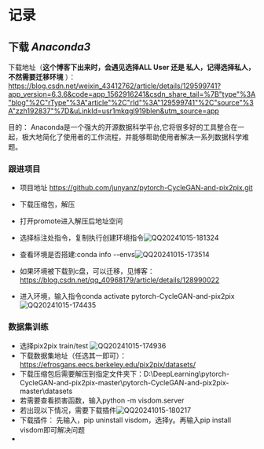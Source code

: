 # 记录
## 下载 _Anaconda3_
下载地址（**这个博客下出来时，会遇见选择ALL User 还是 私人，记得选择私人，不然需要迁移环境** ）：
https://blog.csdn.net/weixin_43412762/article/details/129599741?app_version=6.3.6&code=app_1562916241&csdn_share_tail=%7B"type"%3A"blog"%2C"rType"%3A"article"%2C"rId"%3A"129599741"%2C"source"%3A"zzh192837"%7D&uLinkId=usr1mkqgl919blen&utm_source=app

目的：
Anaconda是一个强大的开源数据科学平台,它将很多好的工具整合在一起，极大地简化了使用者的工作流程，并能够帮助使用者解决一系列数据科学难题。
### 跟进项目
* 项目地址 https://github.com/junyanz/pytorch-CycleGAN-and-pix2pix.git
* 下载压缩包，解压
* 打开promote进入解压后地址空间
* 选择标注处指令，复制执行创建环境指令![QQ20241015-181324](https://github.com/user-attachments/assets/f2616988-22bc-4f99-96b3-4c94af847397)

* 查看环境是否搭建:conda info --envs![QQ20241015-173514](https://github.com/user-attachments/assets/a3b071fb-afa4-4e5a-a82c-e15c475f28b8)
* 如果环境被下载到c盘，可以迁移，见博客：https://blog.csdn.net/qq_40968179/article/details/128990022
* 进入环境，输入指令conda activate pytorch-CycleGAN-and-pix2pix
![QQ20241015-174435](https://github.com/user-attachments/assets/88c5f7cc-3d72-4aa8-b4aa-1ff06d4b5c3a)

### 数据集训练
* 选择pix2pix train/test
  ![QQ20241015-174936](https://github.com/user-attachments/assets/0afb4b2b-eb05-42d3-9264-529651bca632)
* 下载数据集地址（任选其一即可）：https://efrosgans.eecs.berkeley.edu/pix2pix/datasets/
* 下载压缩包后需要解压到指定文件夹下：D:\DeepLearning\pytorch-CycleGAN-and-pix2pix-master\pytorch-CycleGAN-and-pix2pix-master\datasets
*  若需要查看损害函数，输入python -m visdom.server
*  若出现以下情况，需要下载插件![QQ20241015-180217](https://github.com/user-attachments/assets/137024b0-4223-45e8-bc7c-9a73b6dd422b)
*  下载插件： 先输入，pip uninstall visdom，选择y。再输入pip install visdom即可解决问题
* 
